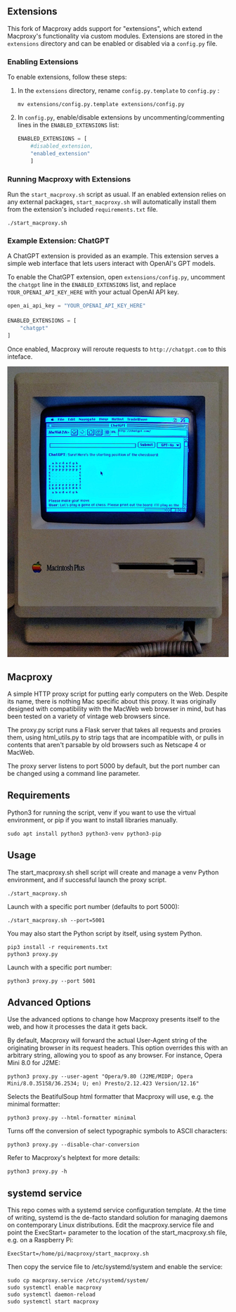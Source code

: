 ## Extensions

This fork of Macproxy adds support for "extensions", which extend Macproxy's functionality via custom modules. Extensions are stored in the ```extensions``` directory and can be enabled or disabled via a ```config.py``` file.

### Enabling Extensions

To enable extensions, follow these steps:

1. In the ```extensions``` directory, rename ```config.py.template``` to ```config.py``` :

    ```shell
    mv extensions/config.py.template extensions/config.py
    ```

2. In ```config.py```, enable/disable extensions by uncommenting/commenting lines in the ```ENABLED_EXTENSIONS``` list:

    ```python
    ENABLED_EXTENSIONS = [
        #disabled_extension,
        "enabled_extension"
        ]
    ```

### Running Macproxy with Extensions

Run the ```start_macproxy.sh``` script as usual. If an enabled extension relies on any external packages, ```start_macproxy.sh``` will automatically install them from the extension's included ```requirements.txt``` file.

```shell
./start_macproxy.sh
```

### Example Extension: ChatGPT

A ChatGPT extension is provided as an example. This extension serves a simple web interface that lets users interact with OpenAI's GPT models.

To enable the ChatGPT extension, open ```extensions/config.py```, uncomment the ```chatgpt``` line in the ```ENABLED_EXTENSIONS``` list, and replace ```YOUR_OPENAI_API_KEY_HERE``` with your actual OpenAI API key.

```python
open_ai_api_key = "YOUR_OPENAI_API_KEY_HERE"

ENABLED_EXTENSIONS = [
    "chatgpt"
]
```

Once enabled, Macproxy will reroute requests to ```http://chatgpt.com``` to this inteface.

<img src="readme_images/macintosh_plus.jpg">

## Macproxy

A simple HTTP proxy script for putting early computers on the Web. Despite its name, there is nothing Mac specific about this proxy. It was originally designed with compatibility with the MacWeb web browser in mind, but has been tested on a variety of vintage web browsers since.

The proxy.py script runs a Flask server that takes all requests and proxies them, using html_utils.py to strip tags that are incompatible with, or pulls in contents that aren't parsable by old browsers such as Netscape 4 or MacWeb.

The proxy server listens to port 5000 by default, but the port number can be changed using a command line parameter.

## Requirements
Python3 for running the script, venv if you want to use the virtual environment, or pip if you want to install libraries manually.

```
sudo apt install python3 python3-venv python3-pip
```

## Usage
The start_macproxy.sh shell script will create and manage a venv Python environment, and if successful launch the proxy script.

```
./start_macproxy.sh
```

Launch with a specific port number (defaults to port 5000):

```
./start_macproxy.sh --port=5001
```

You may also start the Python script by itself, using system Python.

```
pip3 install -r requirements.txt
python3 proxy.py
```

Launch with a specific port number:

```
python3 proxy.py --port 5001
```

## Advanced Options
Use the advanced options to change how Macproxy presents itself to the web, and how it processes the data it gets back.

By default, Macproxy will forward the actual User-Agent string of the originating browser in its request headers. This option overrides this with an arbitrary string, allowing you to spoof as any browser. For instance, Opera Mini 8.0 for J2ME:

```
python3 proxy.py --user-agent "Opera/9.80 (J2ME/MIDP; Opera Mini/8.0.35158/36.2534; U; en) Presto/2.12.423 Version/12.16"
```

Selects the BeatifulSoup html formatter that Macproxy will use, e.g. the minimal formatter:
```
python3 proxy.py --html-formatter minimal
```

Turns off the conversion of select typographic symbols to ASCII characters:
```
python3 proxy.py --disable-char-conversion
```

Refer to Macproxy's helptext for more details:
```
python3 proxy.py -h
```

## systemd service
This repo comes with a systemd service configuration template. At the time of writing, systemd is the de-facto standard solution for managing daemons on contemporary Linux distributions.
Edit the macproxy.service file and point the ExecStart= parameter to the location of the start_macproxy.sh file, e.g. on a Raspberry Pi:

```
ExecStart=/home/pi/macproxy/start_macproxy.sh
```

Then copy the service file to /etc/systemd/system and enable the service:

```
sudo cp macproxy.service /etc/systemd/system/
sudo systemctl enable macproxy
sudo systemctl daemon-reload
sudo systemctl start macproxy
```
